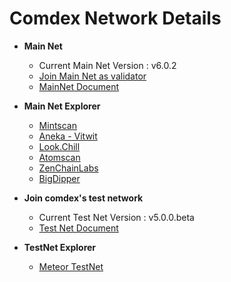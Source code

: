 # Comdex Network Details


* **Main Net** 
  * Current Main Net Version : v6.0.2
  * [Join Main Net as validator](https://github.com/comdex-official/networks/blob/main/mainnet/02-validator-post-gentx.md)
  * [MainNet Document](https://github.com/comdex-official/networks/tree/main/mainnet/comdex-1)

* **Main Net Explorer**
  * [Mintscan](https://www.mintscan.io/comdex/)
  * [Aneka - Vitwit](https://comdex.aneka.io/)
  * [Look.Chill](https://look.chillvalidation.com/comdex)
  * [Atomscan](https://atomscan.com/comdex)
  * [ZenChainLabs](https://comdex.zenscan.io/)
  * [BigDipper](http://comdex.bigdipper.live)

* **Join comdex's test network** 
  * Current Test Net Version : v5.0.0.beta
  * [Test Net Document](https://github.com/comdex-official/networks/tree/main/testnet/meteor-test)
  
  
* **TestNet Explorer**
  * [Meteor TestNet](http://meteor-explorer.comdex.one/comdex-testnet)
 

